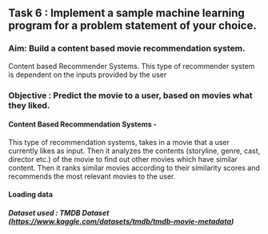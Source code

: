## Task 6 : Implement a sample machine learning program for a problem statement of your choice.

### Aim: Build a content based movie recommendation system.
 Content based Recommender Systems. This type of recommender system is dependent on the inputs provided by the user

### Objective : Predict the movie to a user, based on movies what they liked.

#### Content Based Recommendation Systems -
This type of recommendation systems, takes in a movie that a user currently likes as input. 
Then it analyzes the contents (storyline, genre, cast, director etc.) of the movie to find out 
other movies which have similar content. Then it ranks similar movies according to their similarity scores and recommends the most relevant movies to the user.

#### Loading data


##### Dataset used : TMDB Dataset (https://www.kaggle.com/datasets/tmdb/tmdb-movie-metadata)
